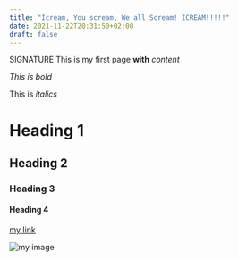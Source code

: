 ```yaml
---
title: "Icream, You scream, We all Scream! ICREAM!!!!!" 
date: 2021-11-22T20:31:50+02:00
draft: false
---
```

SIGNATURE
This is my first page **with** _content_

*This is bold*

This is _italics_

# Heading 1

## Heading 2

### Heading 3

#### Heading 4

[my link](https://www.google.com/)

![my image](https://breadoflifebangalore.com/wp-content/uploads/elementor/thumbs/jesus-is-coming-soon-730x438-1-pbxf47g7lsy56bfrqm4isk3mwclusj6dddypztqwjk.png)




